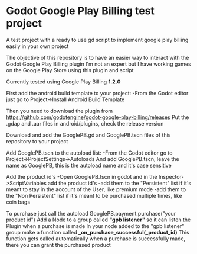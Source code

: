 # Godot Google Play Billing test project
A test project with a ready to use gd script to implement google play billing easily in your own project

The objective of this repository is to have an easier way to interact with the Godot Google Play Billing plugin
I'm not an expert but I have working games on the Google Play Store using this plugin and script

Currently tested using Google Play Billing **1.2.0**

First add the android build template to your project:
 -From the Godot editor just go to Project->Install Android Build Template

Then you need to download the plugin from https://github.com/godotengine/godot-google-play-billing/releases
Put the .gdap and .aar files in android/plugins, check the release version

Download and add the GooglePB.gd and GooglePB.tscn files of this repository to your project

Add GooglePB.tscn to the autoload list:
 -From the Godot editor go to Project->ProjectSettings->Autoloads And add GooglePB.tscn, leave the name as GooglePB, this is the autoload name and it's case sensitive

Add the product id's
 -Open GooglePB.tscn in godot and in the Inspector->ScriptVariables add the product id's
 -add them to the "Persistent" list if it's meant to stay in the account of the User, like premium mode
 -add them to the "Non Persistent" list if it's meant to be purchased multiple times, like coin bags

To purchase just call the autoload GooglePB.payment.purchase("your product id")
Add a Node to a group called **"gpb listener"** so it can listen the Plugin when a purchase is made
In your node added to the "gpb listener" group make a function called **_on_purchase_successful(_product_id)**
This function gets called automatically when a purchase is successfully made, there you can grant the purchased product
